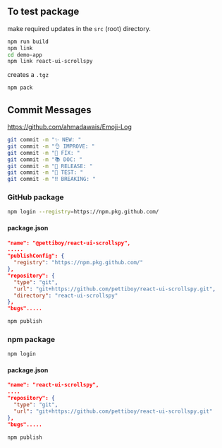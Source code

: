 ## To test package

make required updates in the `src` (root) directory.

```bash
npm run build
npm link
cd demo-app
npm link react-ui-scrollspy
```

creates a `.tgz`

```bash
npm pack
```

## Commit Messages

https://github.com/ahmadawais/Emoji-Log

```bash
git commit -m "✨ NEW: "
git commit -m "👌 IMPROVE: "
git commit -m "🐛 FIX: "
git commit -m "📚 DOC: "
git commit -m "🚀 RELEASE: "
git commit -m "🤖 TEST: "
git commit -m "‼️ BREAKING: "
```

### GitHub package

```bash
npm login --registry=https://npm.pkg.github.com/
```

#### package.json

```json
"name": "@pettiboy/react-ui-scrollspy",
.....
"publishConfig": {
  "registry": "https://npm.pkg.github.com/"
},
"repository": {
  "type": "git",
  "url": "git+https://github.com/pettiboy/react-ui-scrollspy.git",
  "directory": "react-ui-scrollspy"
},
"bugs".....
```

```bash
npm publish
```

### npm package

```bash
npm login
```

#### package.json

```json
"name": "react-ui-scrollspy",
....
"repository": {
  "type": "git",
  "url": "git+https://github.com/pettiboy/react-ui-scrollspy.git"
},
"bugs".....
```

```bash
npm publish
```
